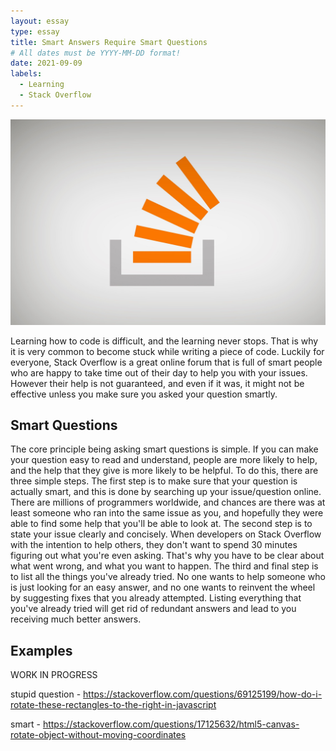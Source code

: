 ```yaml
---
layout: essay
type: essay
title: Smart Answers Require Smart Questions
# All dates must be YYYY-MM-DD format!
date: 2021-09-09
labels:
  - Learning
  - Stack Overflow
---
```


<img class="ui medium left circular floated image" src="../images/stack.jpg">

  Learning how to code is difficult, and the learning never stops. That is why it is very common to become stuck while writing a piece of code. Luckily for everyone, Stack Overflow is a great online forum that is full of smart people who are happy to take time out of their day to help you with your issues. However their help is not guaranteed, and even if it was, it might not be effective unless you make sure you asked your question smartly.

## Smart Questions

  The core principle being asking smart questions is simple. If you can make your question easy to read and understand, people are more likely to help, and the help that they give is more likely to be helpful. To do this, there are three simple steps. The first step is to make sure that your question is actually smart, and this is done by searching up your issue/question online. There are millions of programmers worldwide, and chances are there was at least someone who ran into the same issue as you, and hopefully they were able to find some help that you'll be able to look at. The second step is to state your issue clearly and concisely. When developers on Stack Overflow with the intention to help others, they don't want to spend 30 minutes figuring out what you're even asking. That's why you have to be clear about what went wrong, and what you want to happen. The third and final step is to list all the things you've already tried. No one wants to help someone who is just looking for an easy answer, and no one wants to reinvent the wheel by suggesting fixes that you already attempted. Listing everything that you've already tried will get rid of redundant answers and lead to you receiving much better answers.

## Examples

WORK IN PROGRESS

stupid question - https://stackoverflow.com/questions/69125199/how-do-i-rotate-these-rectangles-to-the-right-in-javascript

smart - https://stackoverflow.com/questions/17125632/html5-canvas-rotate-object-without-moving-coordinates
